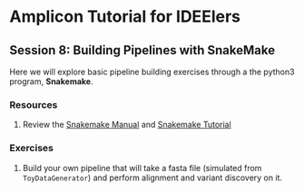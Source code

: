 # Amplicon Tutorial for IDEElers
## Session 8: Building Pipelines with SnakeMake

Here we will explore basic pipeline building exercises through a the python3 program, **Snakemake**.
  
### Resources
1. Review the [Snakemake Manual](https://snakemake.readthedocs.io/en/stable/) and [Snakemake Tutorial](https://snakemake.readthedocs.io/en/stable/tutorial/tutorial.html)

### Exercises
1. Build your own pipeline that will take a fasta file (simulated from `ToyDataGenerator`) and perform alignment and variant discovery on it. 